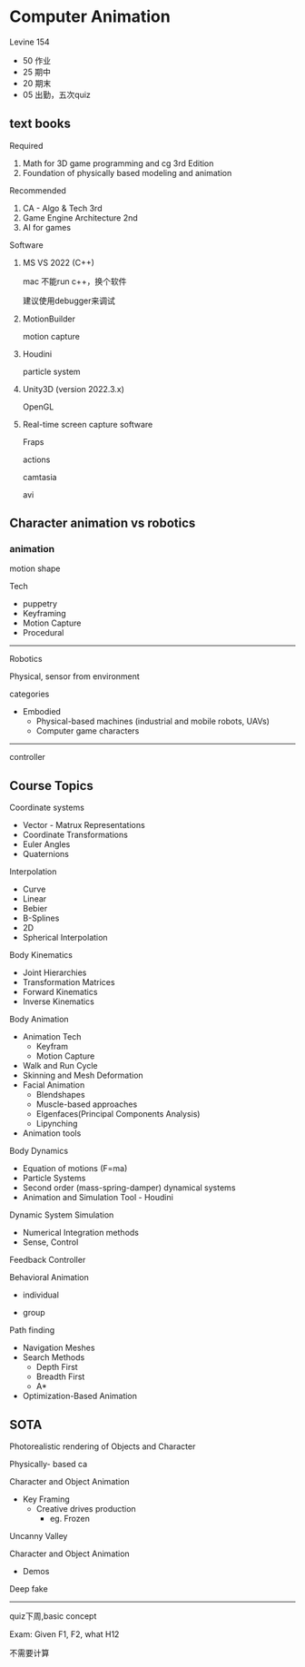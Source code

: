 # Computer Animation

Levine 154

- 50 作业
- 25 期中
- 20 期末
- 05 出勤，五次quiz


## text books

Required

1. Math for 3D game programming and cg 3rd Edition
2. Foundation of physically based modeling and animation

Recommended

1. CA - Algo & Tech 3rd
2. Game Engine Architecture 2nd
3. AI for games

Software

1. MS VS 2022 (C++)

   mac 不能run c++，换个软件

   建议使用debugger来调试

2. MotionBuilder

   motion capture

3. Houdini

   particle system

4. Unity3D (version 2022.3.x)

   OpenGL

5. Real-time screen capture software

   Fraps

   actions

   camtasia

   avi

## Character animation vs robotics

### animation

motion shape

Tech

- puppetry
- Keyframing
- Motion Capture
- Procedural

---

Robotics

Physical, sensor from environment

categories

- Embodied
  - Physical-based machines (industrial and mobile robots, UAVs)
  - Computer game characters

---

controller

## Course Topics

Coordinate systems

- Vector - Matrux Representations
- Coordinate Transformations
- Euler Angles
- Quaternions

Interpolation

- Curve
- Linear
- Bebier
- B-Splines
- 2D
- Spherical Interpolation

Body Kinematics

- Joint Hierarchies
- Transformation Matrices
- Forward Kinematics
- Inverse Kinematics

Body Animation

- Animation Tech
  - Keyfram
  - Motion Capture
- Walk and Run Cycle
- Skinning and Mesh Deformation
- Facial Animation
  - Blendshapes
  - Muscle-based approaches
  - Elgenfaces(Principal Components Analysis)
  - Lipynching
- Animation tools

Body Dynamics

- Equation of motions (F=ma)
- Particle Systems
- Second order (mass-spring-damper) dynamical systems
- Animation and Simulation Tool - Houdini

Dynamic System Simulation

- Numerical Integration methods
- Sense, Control

Feedback Controller

Behavioral Animation

- individual

- group

Path finding

- Navigation Meshes
- Search Methods
  - Depth First
  - Breadth First
  - A*
- Optimization-Based Animation

## SOTA

Photorealistic rendering of Objects and Character

Physically- based ca

Character and Object Animation

- Key Framing
  - Creative drives production
    - eg. Frozen

Uncanny Valley

Character and Object Animation

- Demos

Deep fake

---

quiz下周,basic concept

Exam: Given F1, F2, what H12

不需要计算
